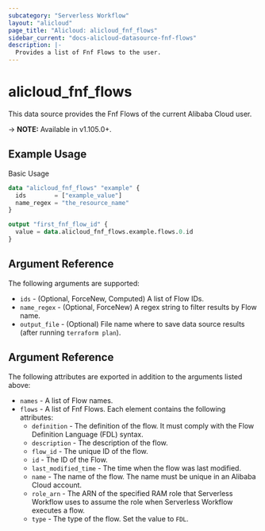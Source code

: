 ```yaml
---
subcategory: "Serverless Workflow"
layout: "alicloud"
page_title: "Alicloud: alicloud_fnf_flows"
sidebar_current: "docs-alicloud-datasource-fnf-flows"
description: |-
  Provides a list of Fnf Flows to the user.
---
```


# alicloud\_fnf\_flows

This data source provides the Fnf Flows of the current Alibaba Cloud user.

-> **NOTE:** Available in v1.105.0+.

## Example Usage

Basic Usage

```terraform
data "alicloud_fnf_flows" "example" {
  ids        = ["example_value"]
  name_regex = "the_resource_name"
}

output "first_fnf_flow_id" {
  value = data.alicloud_fnf_flows.example.flows.0.id
}
```

## Argument Reference

The following arguments are supported:

* `ids` - (Optional, ForceNew, Computed) A list of Flow IDs.
* `name_regex` - (Optional, ForceNew) A regex string to filter results by Flow name.
* `output_file` - (Optional) File name where to save data source results (after running `terraform plan`).

## Argument Reference

The following attributes are exported in addition to the arguments listed above:

* `names` - A list of Flow names.
* `flows` - A list of Fnf Flows. Each element contains the following attributes:
	* `definition` - The definition of the flow. It must comply with the Flow Definition Language (FDL) syntax.
	* `description` - The description of the flow.
	* `flow_id` - The unique ID of the flow.
	* `id` - The ID of the Flow.
	* `last_modified_time` - The time when the flow was last modified.
	* `name` - The name of the flow. The name must be unique in an Alibaba Cloud account.
	* `role_arn` - The ARN of the specified RAM role that Serverless Workflow uses to assume the role when Serverless Workflow executes a flow.
	* `type` - The type of the flow. Set the value to `FDL`.